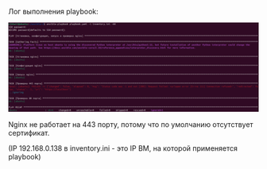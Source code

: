 Лог выполнения playbook:

![alt text](https://github.com/konansakh11/ittp_aton_test_devops_2025/blob/main/%D0%97%D0%B0%D0%B4%D0%B0%D0%BD%D0%B8%D0%B5%201/ansible.png?raw=true)

Nginx не работает на 443 порту, потому что по умолчанию отсутствует сертификат.

(IP 192.168.0.138 в inventory.ini - это IP ВМ, на которой применяется playbook)
